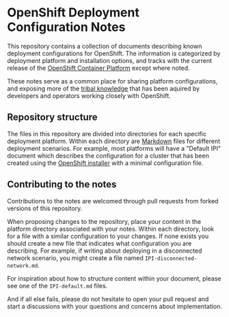 # OpenShift Deployment Configuration Notes

This repository contains a collection of documents describing known deployment configurations
for OpenShift. The information is categorized by deployment platform and installation options,
and tracks with the current release of the [OpenShift Container Platform](https://docs.openshift.com/container-platform/latest)
except where noted.

These notes serve as a common place for sharing platform configurations, and exposing more of the
[tribal knowledge](https://en.wikipedia.org/wiki/Tribal_knowledge) that has been aquired by
developers and operators working closely with OpenShift.

## Repository structure

The files in this repository are divided into directories for each specific deployment platform.
Within each directory are [Markdown](https://www.markdownguide.org/) files for different deployment
scenarios. For example, most platforms will have a "Default IPI" document which describes the configuration
for a cluster that has been created using the [OpenShift installer](https://github.com/openshift/installer)
with a minimal configuration file.

## Contributing to the notes

Contributions to the notes are welcomed through pull requests from forked versions of this repository.

When proposing changes to the repository, place your content in the platform directory associated with your notes.
Within each directory, look for a file with a similar configuration to your changes. If none exists you
should create a new file that indicates what configuration you are describing. For example, if writing about
deploying in a disconnected network scenario, you might create a file named `IPI-disconnected-network.md`.

For inspiration about how to structure content within your document, please see one of the `IPI-default.md`
files.

And if all else fails, please do not hesitate to open your pull request and start a discussions with your
questions and concerns about implementation.
